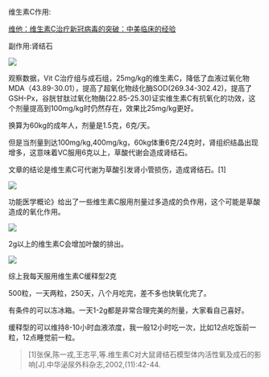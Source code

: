 维生素C作用:

[维他：维生素C治疗新冠病毒的突破：中美临床的经验](https://zhuanlan.zhihu.com/p/122308719?utm_psn=1820543112981929985)

副作用:肾结石

![](https://picx.zhimg.com/v2-c0bf3d626d0ef0171ea79a67bdcf3fb1_720w.jpg?source=d16d100b)

观察数据，Vit C治疗组与成石组，25mg/kg的维生素C，降低了血液过氧化物MDA（43.89-30.01），提高了超氧化物歧化酶SOD(269.34-302.42)，提高了GSH-Px，谷胱甘肽过氧化物酶(22.85-25.30)证实维生素C有抗氧化的功效，这个剂量提高到100mg/kg时仍然存在，效果比25mg/kg更好。

换算为60kg的成年人，剂量是1.5克，6克/天。

但是当剂量到达100mg/kg,400mg/kg，60kg体重6克/24克时，肾组织结晶出现增多，这意味着VC服用6克以上，草酸代谢会造成肾结石。

文章的结论是维生素C可代谢为草酸引发肾小管损伤，造成肾结石。[1]

![](https://picx.zhimg.com/v2-db037fa48dcb75dc5f659f49f8ca9552_720w.jpg?source=d16d100b)




功能医学概论》给出了一些维生素C服用剂量过多造成的负作用，这个可能是草酸造成的氧化作用。

![](https://pic1.zhimg.com/v2-e97ed0b6eafebede2f7a8a7789b26022_720w.jpg?source=d16d100b)

2g以上的维生素C会增加叶酸的排出。

![](https://pic1.zhimg.com/v2-13871e4a8e08727db6b7c32ea38914e4_720w.jpg?source=d16d100b)

综上我每天服用维生素C缓释型2克

500粒，一天两粒，250天，八个月吃完，差不多也快氧化完了。

有条件的可以冻冰箱。一天1-2g都是非常合理完美的剂量，大家看自己喜好。

缓释型的可以维持8-10小时血液浓度，我一般12小时吃一次，比如12点吃饭前一粒，12点睡觉前一粒。

> [1]张保,陈一戎,王志平,等.维生素C对大鼠肾结石模型体内活性氧及成石的影响[J].中华泌尿外科杂志,2002,(11):42-44.
